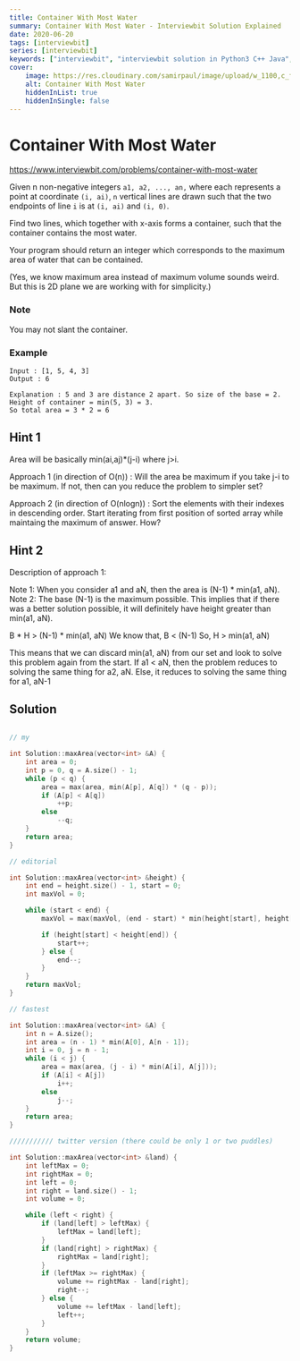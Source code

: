 ```yaml
---
title: Container With Most Water
summary: Container With Most Water - Interviewbit Solution Explained
date: 2020-06-20
tags: [interviewbit]
series: [interviewbit]
keywords: ["interviewbit", "interviewbit solution in Python3 C++ Java", "Container With Most Water Solution Explained"]
cover:
    image: https://res.cloudinary.com/samirpaul/image/upload/w_1100,c_fit,co_rgb:FFFFFF,l_text:Arial_75_bold:Container With Most Water - Solution Explained/problem-solving.webp
    alt: Container With Most Water
    hiddenInList: true
    hiddenInSingle: false
---
```


# Container With Most Water

https://www.interviewbit.com/problems/container-with-most-water


Given n non-negative integers `a1, a2, ..., an,` where each represents a point at coordinate `(i, ai)`,
`n` vertical lines are drawn such that the two endpoints of line `i` is at `(i, ai)` and `(i, 0)`.

Find two lines, which together with x-axis forms a container, such that the container contains the most water.

Your program should return an integer which corresponds to the maximum area of water that can be contained.

(Yes, we know maximum area instead of maximum volume sounds weird. But this is 2D plane we are working with for simplicity.)

### Note

You may not slant the container.

### Example

```
Input : [1, 5, 4, 3]
Output : 6

Explanation : 5 and 3 are distance 2 apart. So size of the base = 2. Height of container = min(5, 3) = 3. 
So total area = 3 * 2 = 6
```

## Hint 1

Area will be basically min(ai,aj)*(j-i) where j>i.

Approach 1 (in direction of O(n)) :
Will the area be maximum if you take j-i to be maximum. If not, then can you reduce the problem to simpler set?

Approach 2 (in direction of O(nlogn)) :
Sort the elements with their indexes in descending order.
Start iterating from first position of sorted array while maintaing the maximum of answer. How?

## Hint 2

Description of approach 1:

Note 1: When you consider a1 and aN, then the area is (N-1) * min(a1, aN).
Note 2: The base (N-1) is the maximum possible.
This implies that if there was a better solution possible, it will definitely have height greater than min(a1, aN).

B * H > (N-1) * min(a1, aN)
We know that, B < (N-1)
So, H > min(a1, aN)

This means that we can discard min(a1, aN) from our set and look to solve this problem again from the start. 
If a1 < aN, then the problem reduces to solving the same thing for a2, aN. 
Else, it reduces to solving the same thing for a1, aN-1

## Solution

```cpp

// my

int Solution::maxArea(vector<int> &A) {
    int area = 0;
    int p = 0, q = A.size() - 1;
    while (p < q) {
        area = max(area, min(A[p], A[q]) * (q - p));
        if (A[p] < A[q])
            ++p;
        else
            --q;
    }
    return area;
}

// editorial

int Solution::maxArea(vector<int> &height) {
    int end = height.size() - 1, start = 0;
    int maxVol = 0;

    while (start < end) {
        maxVol = max(maxVol, (end - start) * min(height[start], height[end]));

        if (height[start] < height[end]) {
            start++;
        } else {
            end--;
        }
    }
    return maxVol;
}

// fastest

int Solution::maxArea(vector<int> &A) {
    int n = A.size();
    int area = (n - 1) * min(A[0], A[n - 1]);
    int i = 0, j = n - 1;
    while (i < j) {
        area = max(area, (j - i) * min(A[i], A[j]));
        if (A[i] < A[j])
            i++;
        else
            j--;
    }
    return area;
}

/////////// twitter version (there could be only 1 or two puddles)

int Solution::maxArea(vector<int> &land) {
    int leftMax = 0;
    int rightMax = 0;
    int left = 0;
    int right = land.size() - 1;
    int volume = 0;

    while (left < right) {
        if (land[left] > leftMax) {
            leftMax = land[left];
        }
        if (land[right] > rightMax) {
            rightMax = land[right];
        }
        if (leftMax >= rightMax) {
            volume += rightMax - land[right];
            right--;
        } else {
            volume += leftMax - land[left];
            left++;
        }
    }
    return volume;
}
```